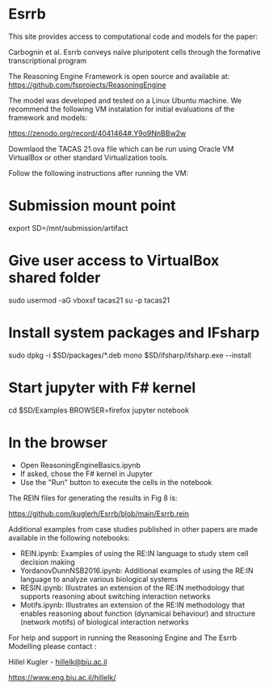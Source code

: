# Esrrb

This site provides access to computational code and models for the paper:

Carbognin et al. 
Esrrb conveys naïve pluripotent cells through the formative transcriptional program

The Reasoning Engine Framework is open source and available at:
https://github.com/fsprojects/ReasoningEngine

The model was developed and tested on a Linux Ubuntu machine. We recommend the following VM instalation for 
initial evaluations of the framework and models:

https://zenodo.org/record/4041464#.Y9o9NnBBw2w

Dowmlaod the TACAS 21.ova file which can be run using Oracle VM VirtualBox or other standard Virtualization tools.

Follow the following instructions after running the VM:

# Submission mount point
export SD=/mnt/submission/artifact

# Give user access to VirtualBox shared folder
sudo usermod -aG vboxsf tacas21
su -p tacas21

# Install system packages and IFsharp
sudo dpkg -i $SD/packages/*.deb
mono $SD/ifsharp/ifsharp.exe --install

# Start jupyter with F# kernel
cd $SD/Examples
BROWSER=firefox jupyter notebook

# In the browser

 - Open ReasoningEngineBasics.ipynb
 - If asked, chose the F# kernel in Jupyter
 - Use the "Run" button to execute the cells in the notebook

The REIN files for generating the results in Fig 8 is:

https://github.com/kuglerh/Esrrb/blob/main/Esrrb.rein

Additional examples from case studies published in other papers are made available in the following notebooks:
   - REIN.ipynb: Examples of using the RE:IN language to study stem cell decision making
   - YordanovDunnNSB2016.ipynb: Additional examples of using the RE:IN language to analyze various biological systems
   - RESIN.ipynb: Illustrates an extension of the RE:IN methodology that supports reasoning about switching interaction networks
   - Motifs.ipynb: Illustrates an extension of the RE:IN methodology that enables reasoning about function (dynamical behaviour) and structure (network motifs) of biological interaction networks


For help and support in running the Reasoning Engine and The Esrrb Modelling please contact :

Hillel Kugler - hillelk@biu.ac.il

https://www.eng.biu.ac.il/hillelk/





